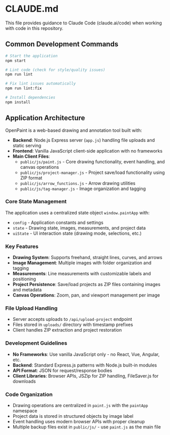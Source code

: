 # CLAUDE.md

This file provides guidance to Claude Code (claude.ai/code) when working with code in this repository.

## Common Development Commands

```bash
# Start the application
npm start

# Lint code (check for style/quality issues)
npm run lint

# Fix lint issues automatically
npm run lint:fix

# Install dependencies
npm install
```

## Application Architecture

OpenPaint is a web-based drawing and annotation tool built with:

- **Backend**: Node.js Express server (`app.js`) handling file uploads and static serving
- **Frontend**: Vanilla JavaScript client-side application with no frameworks
- **Main Client Files**:
  - `public/js/paint.js` - Core drawing functionality, event handling, and canvas operations
  - `public/js/project-manager.js` - Project save/load functionality using ZIP format
  - `public/js/arrow_functions.js` - Arrow drawing utilities
  - `public/js/tag-manager.js` - Image organization and tagging

### Core State Management

The application uses a centralized state object `window.paintApp` with:
- `config` - Application constants and settings
- `state` - Drawing state, images, measurements, and project data
- `uiState` - UI interaction state (drawing mode, selections, etc.)

### Key Features

- **Drawing System**: Supports freehand, straight lines, curves, and arrows
- **Image Management**: Multiple images with folder organization and tagging
- **Measurements**: Line measurements with customizable labels and positioning
- **Project Persistence**: Save/load projects as ZIP files containing images and metadata
- **Canvas Operations**: Zoom, pan, and viewport management per image

### File Upload Handling

- Server accepts uploads to `/api/upload-project` endpoint
- Files stored in `uploads/` directory with timestamp prefixes
- Client handles ZIP extraction and project restoration

### Development Guidelines

- **No Frameworks**: Use vanilla JavaScript only - no React, Vue, Angular, etc.
- **Backend**: Standard Express.js patterns with Node.js built-in modules
- **API Format**: JSON for request/response bodies
- **Client Libraries**: Browser APIs, JSZip for ZIP handling, FileSaver.js for downloads

### Code Organization

- Drawing operations are centralized in `paint.js` with the `paintApp` namespace
- Project data is stored in structured objects by image label
- Event handling uses modern browser APIs with proper cleanup
- Multiple backup files exist in `public/js/` - use `paint.js` as the main file